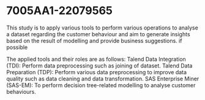 # 7005AA1-22079565
This study is to apply various tools to perform various operations to analyse a dataset regarding the customer behaviour and aim to generate insights based on the result of modelling and provide business suggestions. if possible

The applied tools and their roles are as follows:
Talend Data Integration (TDI): Perform data preprocessing such as joining of dataset.
Talend Data Preparation (TDP): Perform various data preprocessing to improve data quality such as data cleaning and data transformation.
SAS Enterprise Miner (SAS-EM): To perform decision tree-related modelling to analyse customer behaviours.
